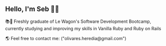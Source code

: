 <h2> Hello, I'm Seb 🕺🏻</h2>

<p> 📚🔎 Freshly graduate of Le Wagon's Software Development Bootcamp, currently studying and improving my skills in Vanilla Ruby and Ruby on Rails </p>

<p> 🌎 Feel free to contact me: ("olivares.heredia@gmail.com")</p>
